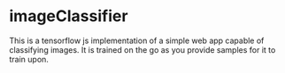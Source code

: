 # imageClassifier
This is a tensorflow js implementation of a simple web app capable of classifying images. It is trained on the go as you provide samples for it to train upon. 
